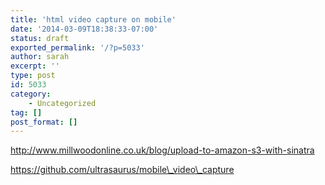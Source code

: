 ```yaml
---
title: 'html video capture on mobile'
date: '2014-03-09T18:38:33-07:00'
status: draft
exported_permalink: '/?p=5033'
author: sarah
excerpt: ''
type: post
id: 5033
category:
    - Uncategorized
tag: []
post_format: []
---
```

http://www.millwoodonline.co.uk/blog/upload-to-amazon-s3-with-sinatra

https://github.com/ultrasaurus/mobile\_video\_capture